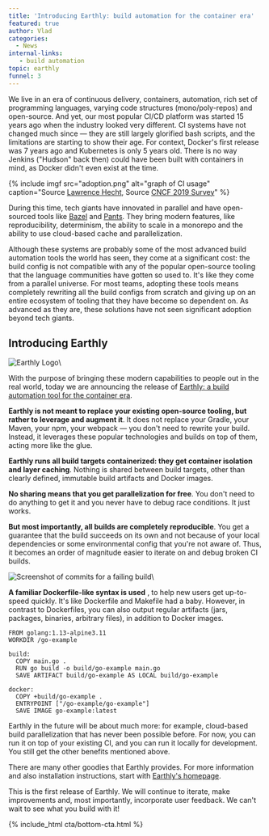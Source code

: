 ```yaml
---
title: 'Introducing Earthly: build automation for the container era'
featured: true
author: Vlad
categories:
  - News
internal-links:
   - build automation
topic: earthly
funnel: 3
---
```


We live in an era of continuous delivery, containers, automation, rich set of programming languages, varying code structures (mono/poly-repos) and open-source. And yet, our most popular CI/CD platform was started 15 years ago when the industry looked very different. CI systems have not changed much since — they are still largely glorified bash scripts, and the limitations are starting to show their age. For context, Docker's first release was 7 years ago and Kubernetes is only 5 years old. There is no way Jenkins ("Hudson" back then) could have been built with containers in mind, as Docker didn't even exist at the time.

{% include imgf src="adoption.png" alt="graph of CI usage" caption="Source [Lawrence Hecht](https://medium.com/u/d3b222569e15?source=post_page-----55619c63c3e----------------------), Source [CNCF 2019 Survey](https://www.cncf.io/wp-content/uploads/2020/03/CNCF_Survey_Report.pdf)" %}

During this time, tech giants have innovated in parallel and have open-sourced tools like [Bazel](https://bazel.build/) and [Pants](https://www.pantsbuild.org/). They bring modern features, like reproducibility, determinism, the ability to scale in a monorepo and the ability to use cloud-based cache and parallelization.

Although these systems are probably some of the most advanced build automation tools the world has seen, they come at a significant cost: the build config is not compatible with any of the popular open-source tooling that the language communities have gotten so used to. It's like they come from a parallel universe. For most teams, adopting these tools means completely rewriting all the build configs from scratch and giving up on an entire ecosystem of tooling that they have become so dependent on. As advanced as they are, these solutions have not seen significant adoption beyond tech giants.

## Introducing Earthly

![Earthly Logo]({{site.images}}{{page.slug}}/logo.png)\

With the purpose of bringing these modern capabilities to people out in the real world, today we are announcing the release of [Earthly: a build automation tool for the container era](https://www.earthly.dev/).

**Earthly is not meant to replace your existing open-source tooling, but rather to leverage and augment it**. It does not replace your Gradle, your Maven, your npm, your webpack — you don't need to rewrite your build. Instead, it leverages these popular technologies and builds on top of them, acting more like the glue.

**Earthly runs all build targets containerized: they get container isolation and layer caching**. Nothing is shared between build targets, other than clearly defined, immutable build artifacts and Docker images.

**No sharing means that you get parallelization for free**. You don't need to do anything to get it and you never have to debug race conditions. It just works.

**But most importantly, all builds are completely reproducible**. You get a guarantee that the build succeeds on its own and not because of your local dependencies or some environmental config that you're not aware of. Thus, it becomes an order of magnitude easier to iterate on and debug broken CI builds.

![Screenshot of commits for a failing build]({{site.images}}{{page.slug}}/commits.png)\

**A familiar Dockerfile-like syntax is used** , to help new users get up-to-speed quickly. It's like Dockerfile and Makefile had a baby. However, in contrast to Dockerfiles, you can also output regular artifacts (jars, packages, binaries, arbitrary files), in addition to Docker images.

~~~{.dockerfile caption=""}
FROM golang:1.13-alpine3.11
WORKDIR /go-example

build:
  COPY main.go .
  RUN go build -o build/go-example main.go
  SAVE ARTIFACT build/go-example AS LOCAL build/go-example

docker:
  COPY +build/go-example .
  ENTRYPOINT ["/go-example/go-example"]
  SAVE IMAGE go-example:latest
~~~

Earthly in the future will be about much more: for example, cloud-based build parallelization that has never been possible before. For now, you can run it on top of your existing CI, and you can run it locally for development. You still get the other benefits mentioned above.

There are many other goodies that Earthly provides. For more information and also installation instructions, start with [Earthly's homepage](/).

This is the first release of Earthly. We will continue to iterate, make improvements and, most importantly, incorporate user feedback. We can't wait to see what you build with it!

{% include_html cta/bottom-cta.html %}

<script id="asciicast-314104" src="https://asciinema.org/a/314104.js" async></script>
